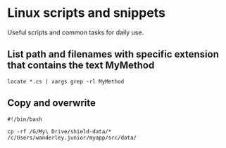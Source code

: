 
# Linux scripts and snippets

Useful scripts and common tasks for daily use.

## List path and filenames with specific extension that contains the text MyMethod

```
locate *.cs | xargs grep -rl MyMethod
```

## Copy and overwrite
```
#!/bin/bash

cp -rf /G/My\ Drive/shield-data/* /c/Users/wanderley.junior/myapp/src/data/
```

